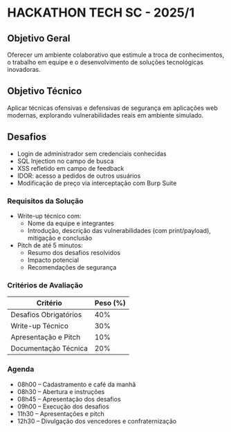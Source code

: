 # HACKATHON TECH SC - 2025/1

## Objetivo Geral
Oferecer um ambiente colaborativo que estimule a troca de conhecimentos, o trabalho em equipe e o desenvolvimento de soluções tecnológicas inovadoras.

## Objetivo Técnico
Aplicar técnicas ofensivas e defensivas de segurança em aplicações web modernas, explorando vulnerabilidades reais em ambiente simulado.

## Desafios
- Login de administrador sem credenciais conhecidas
- SQL Injection no campo de busca
- XSS refletido em campo de feedback
- IDOR: acesso a pedidos de outros usuários
- Modificação de preço via interceptação com Burp Suite

### Requisitos da Solução
- Write-up técnico com:
  - Nome da equipe e integrantes
  - Introdução, descrição das vulnerabilidades (com print/payload), mitigação e conclusão
- Pitch de até 5 minutos:
  - Resumo dos desafios resolvidos
  - Impacto potencial
  - Recomendações de segurança

### Critérios de Avaliação
| Critério              | Peso (%) |
|------------------------|----------|
| Desafios Obrigatórios  | 40%      |
| Write-up Técnico       | 30%      |
| Apresentação e Pitch   | 10%      |
| Documentação Técnica   | 20%      |

### Agenda
- 08h00 – Cadastramento e café da manhã
- 08h30 – Abertura e instruções
- 08h45 – Apresentação dos desafios
- 09h00 – Execução dos desafios
- 11h30 – Apresentações e pitch
- 12h30 – Divulgação dos vencedores e confraternização
